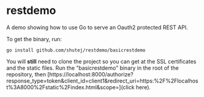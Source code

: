 restdemo
========

A demo showing how to use Go to serve an Oauth2 protected REST API.

To get the binary, run:

    go install github.com/shutej/restdemo/basicrestdemo

You will **still** need to clone the project so you can get at the SSL
certificates and the static files.  Run the "basicrestdemo" binary in the root
of the repository, then
[https://localhost:8000/authorize?response_type=token&client_id=client1&redirect_uri=https:%2F%2Flocalhost%3A8000%2Fstatic%2Findex.html&scope=](click
here).